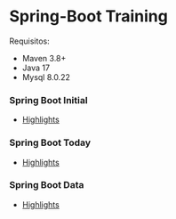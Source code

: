 

# Spring-Boot Training

Requisitos:
- Maven 3.8+
- Java 17
- Mysql 8.0.22

### Spring Boot Initial

- [Highlights](spring-boot-initial/README.md)

### Spring Boot Today

- [Highlights](spring-boot-today/README.md)

### Spring Boot Data

- [Highlights](spring-boot-data/README.md)